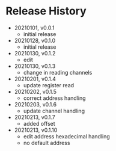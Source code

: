 # Release History

* 20210101, v0.0.1
	* initial release
* 20210128, v0.1.0
	* initial release
* 20210130, v0.1.2
	* edit
* 20210130, v0.1.3
	* change in reading channels
* 20210201, v0.1.4
	* update register read
* 20210202, v0.1.5
	* correct address handling
* 20210203, v0.1.6
	* update channel handling
* 20210213, v0.1.7
	* added offset
* 20210213, v0.1.10
	* edit address hexadecimal handling
	* no default address

